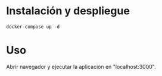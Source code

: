 # Instalación y despliegue

```
docker-compose up -d
```

# Uso

Abrir navegador y ejecutar la aplicación en "localhost:3000".